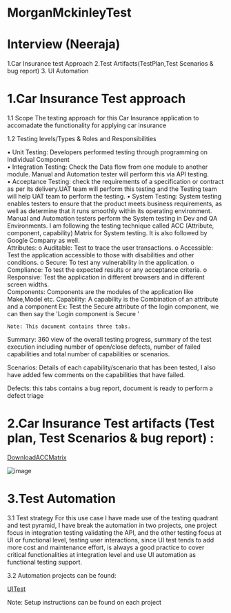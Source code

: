 # MorganMckinleyTest
# Interview (Neeraja)

1.Car Insurance test Approach
2.Test Artifacts(TestPlan,Test Scenarios & bug report)
3. UI Automation

# 1.Car Insurance Test approach
1.1 Scope The testing approach for this Car Insurance application to accomadate the functionality for applying car insurance

1.2 Testing levels/Types & Roles and Responsibilities

 •	Unit Testing: Developers performed testing through programming on Individual Component  
 •	Integration Testing: Check the Data flow from one module to another module. Manual and Automation tester will perform this via API testing.  
 •   Acceptance Testing: check the requirements of a specification or contract as per its delivery.UAT team will perform this testing and the Testing team will help UAT             team to perform the testing.
 •	System Testing: System testing enables testers to ensure that the product meets business requirements, as well as determine that it runs smoothly within its operating           environment. Manual and Automation testers perform the System testing in Dev and QA Environments. I am following the testing technique called ACC (Attribute, 
      component, capability) Matrix for System testing. It is also followed by Google Company as well.        
          Attributes:
          o	Auditable: Test to trace the user transactions.
          o	Accessible: Test the application accessible to those with disabilities and other conditions.
          o	Secure: To test any vulnerability in the application.
          o	Compliance: To test the expected results or any acceptance criteria.
          o	Responsive: Test the application in different browsers and in different screen widths.    
        Components: Components are the modules of the application like Make,Model etc.
        Capability: A capability is the Combination of an attribute and a component
        Ex: Test the Secure attribute of the login component, we can then say the 'Login component is Secure '
        
    
    Note: This document contains three tabs.

  Summary: 360 view of the overall testing progress, summary of the test execution including number of open/close defects, number of failed capabilities and total number of       capabilities or scenarios.
  
  Scenarios: Details of each capability/scenario that has been tested, I also have added few comments on the capabilities that have failed.
  
  Defects: this tabs contains a bug report, document is ready to perform a defect triage 
  
  # 2.Car Insurance Test artifacts (Test plan, Test Scenarios & bug report) :
    
  [DownloadACCMatrix](https://github.com/NeerajaMaddala/MorganMckinleyTest/raw/main/McMorgan_ACC_Matrix.xlsx)
  
  ![image](https://user-images.githubusercontent.com/89544674/131244702-7683da55-6f52-4dfa-840f-30459dfa640e.png)

  
  # 3.Test Automation 
  
  3.1 Test strategy For this use case I have made use of the testing quadrant and test pyramid, I have break the automation in two projects, one project focus in integration testing validating the API, and the other testing focus at UI or functional level, testing user interactions, since UI test tends to add more cost and maintenance effort, is always a good practice to cover critical functionalities at integration level and use UI automation as functional testing support.

3.2 Automation projects can be found:

[UITest](https://github.com/NeerajaMaddala/UITestCarInsurance/tree/master)

Note: Setup instructions can be found on each project
    
